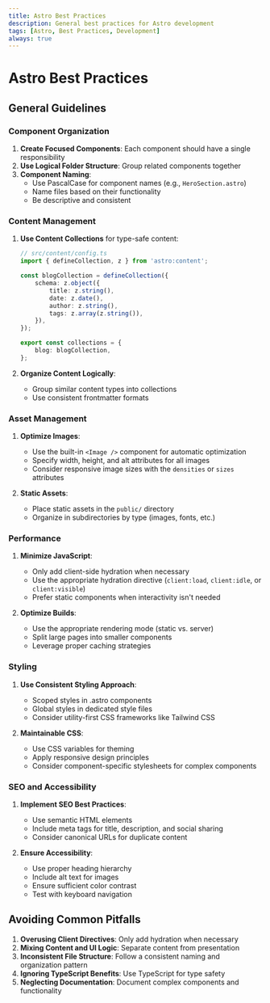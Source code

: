 ```yaml
---
title: Astro Best Practices
description: General best practices for Astro development
tags: [Astro, Best Practices, Development]
always: true
---
```


# Astro Best Practices

## General Guidelines

### Component Organization

1. **Create Focused Components**: Each component should have a single responsibility
2. **Use Logical Folder Structure**: Group related components together
3. **Component Naming**:
    - Use PascalCase for component names (e.g., `HeroSection.astro`)
    - Name files based on their functionality
    - Be descriptive and consistent

### Content Management

1. **Use Content Collections** for type-safe content:

    ```typescript
    // src/content/config.ts
    import { defineCollection, z } from 'astro:content';

    const blogCollection = defineCollection({
    	schema: z.object({
    		title: z.string(),
    		date: z.date(),
    		author: z.string(),
    		tags: z.array(z.string()),
    	}),
    });

    export const collections = {
    	blog: blogCollection,
    };
    ```

2. **Organize Content Logically**:
    - Group similar content types into collections
    - Use consistent frontmatter formats

### Asset Management

1. **Optimize Images**:

    - Use the built-in `<Image />` component for automatic optimization
    - Specify width, height, and alt attributes for all images
    - Consider responsive image sizes with the `densities` or `sizes` attributes

2. **Static Assets**:
    - Place static assets in the `public/` directory
    - Organize in subdirectories by type (images, fonts, etc.)

### Performance

1. **Minimize JavaScript**:

    - Only add client-side hydration when necessary
    - Use the appropriate hydration directive (`client:load`, `client:idle`, or `client:visible`)
    - Prefer static components when interactivity isn't needed

2. **Optimize Builds**:
    - Use the appropriate rendering mode (static vs. server)
    - Split large pages into smaller components
    - Leverage proper caching strategies

### Styling

1. **Use Consistent Styling Approach**:

    - Scoped styles in .astro components
    - Global styles in dedicated style files
    - Consider utility-first CSS frameworks like Tailwind CSS

2. **Maintainable CSS**:
    - Use CSS variables for theming
    - Apply responsive design principles
    - Consider component-specific stylesheets for complex components

### SEO and Accessibility

1. **Implement SEO Best Practices**:

    - Use semantic HTML elements
    - Include meta tags for title, description, and social sharing
    - Consider canonical URLs for duplicate content

2. **Ensure Accessibility**:
    - Use proper heading hierarchy
    - Include alt text for images
    - Ensure sufficient color contrast
    - Test with keyboard navigation

## Avoiding Common Pitfalls

1. **Overusing Client Directives**: Only add hydration when necessary
2. **Mixing Content and UI Logic**: Separate content from presentation
3. **Inconsistent File Structure**: Follow a consistent naming and organization pattern
4. **Ignoring TypeScript Benefits**: Use TypeScript for type safety
5. **Neglecting Documentation**: Document complex components and functionality
